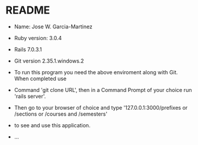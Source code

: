 # README

* Name: Jose W. Garcia-Martinez

* Ruby version: 3.0.4

* Rails 7.0.3.1

* Git version 2.35.1.windows.2

* To run this program you need the above enviroment along with Git. When completed use
* Command 'git clone URL', then in a Command Prompt of your choice run 'rails server'.
* Then go to your browser of choice and type '127.0.0.1:3000/prefixes or /sections or /courses and /semesters' 
* to see and use this application.

* ...
